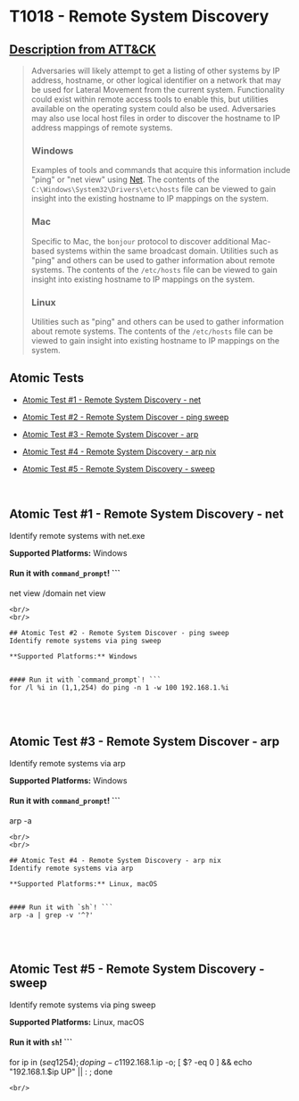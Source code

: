 # T1018 - Remote System Discovery
## [Description from ATT&CK](https://attack.mitre.org/wiki/Technique/T1018)
<blockquote>Adversaries will likely attempt to get a listing of other systems by IP address, hostname, or other logical identifier on a network that may be used for Lateral Movement from the current system. Functionality could exist within remote access tools to enable this, but utilities available on the operating system could also be used. Adversaries may also use local host files in order to discover the hostname to IP address mappings of remote systems. 

### Windows

Examples of tools and commands that acquire this information include "ping" or "net view" using [Net](https://attack.mitre.org/software/S0039). The contents of the <code>C:\Windows\System32\Drivers\etc\hosts</code> file can be viewed to gain insight into the existing hostname to IP mappings on the system.

### Mac

Specific to Mac, the <code>bonjour</code> protocol to discover additional Mac-based systems within the same broadcast domain. Utilities such as "ping" and others can be used to gather information about remote systems. The contents of the <code>/etc/hosts</code> file can be viewed to gain insight into existing hostname to IP mappings on the system.

### Linux

Utilities such as "ping" and others can be used to gather information about remote systems. The contents of the <code>/etc/hosts</code> file can be viewed to gain insight into existing hostname to IP mappings on the system.</blockquote>

## Atomic Tests

- [Atomic Test #1 - Remote System Discovery - net](#atomic-test-1---remote-system-discovery---net)

- [Atomic Test #2 - Remote System Discover - ping sweep](#atomic-test-2---remote-system-discover---ping-sweep)

- [Atomic Test #3 - Remote System Discover - arp](#atomic-test-3---remote-system-discover---arp)

- [Atomic Test #4 - Remote System Discovery - arp nix](#atomic-test-4---remote-system-discovery---arp-nix)

- [Atomic Test #5 - Remote System Discovery - sweep](#atomic-test-5---remote-system-discovery---sweep)


<br/>

## Atomic Test #1 - Remote System Discovery - net
Identify remote systems with net.exe

**Supported Platforms:** Windows


#### Run it with `command_prompt`! ```
net view /domain
net view
```
<br/>
<br/>

## Atomic Test #2 - Remote System Discover - ping sweep
Identify remote systems via ping sweep

**Supported Platforms:** Windows


#### Run it with `command_prompt`! ```
for /l %i in (1,1,254) do ping -n 1 -w 100 192.168.1.%i
```
<br/>
<br/>

## Atomic Test #3 - Remote System Discover - arp
Identify remote systems via arp

**Supported Platforms:** Windows


#### Run it with `command_prompt`! ```
arp -a
```
<br/>
<br/>

## Atomic Test #4 - Remote System Discovery - arp nix
Identify remote systems via arp

**Supported Platforms:** Linux, macOS


#### Run it with `sh`! ```
arp -a | grep -v '^?'
```
<br/>
<br/>

## Atomic Test #5 - Remote System Discovery - sweep
Identify remote systems via ping sweep

**Supported Platforms:** Linux, macOS


#### Run it with `sh`! ```
for ip in $(seq 1 254); do ping -c 1 192.168.1.$ip -o; [ $? -eq 0 ] && echo "192.168.1.$ip UP" || : ; done
```
<br/>
